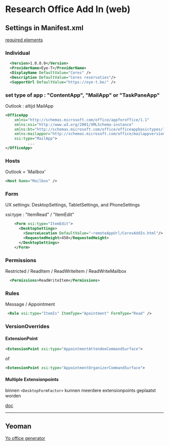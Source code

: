# Research Office Add In (web)

## Settings in Manifest.xml

[required elements](https://docs.microsoft.com/en-us/office/dev/add-ins/develop/add-in-manifests?tabs=tabid-1)

### Individual

```xml
  <Version>1.0.0.0</Version>
  <ProviderName>Eye-T</ProviderName>
  <DisplayName DefaultValue="Ceres" />
  <Description DefaultValue="Ceres reservaties"/>
  <SupportUrl DefaultValue="https://eye-t.be/" />
```

### set type of app : "ContentApp", "MailApp" or "TaskPaneApp"

Outlook : altijd MailApp

```xml
<OfficeApp 
    xmlns="http://schemas.microsoft.com/office/appforoffice/1.1" 
    xmlns:xsi="http://www.w3.org/2001/XMLSchema-instance" 
    xmlns:bt="http://schemas.microsoft.com/office/officeappbasictypes/1.0" 
    xmlns:mailappor="http://schemas.microsoft.com/office/mailappversionoverrides/1.0" 
    xsi:type="MailApp">
          ...
</OfficeApp>
```

### Hosts

Outlook = 'Mailbox'

```xml
<Host Name="Mailbox" />
```

### Form

UX settings: DesktopSettings, TabletSettings, and PhoneSettings

xsi:type : "ItemRead" / "ItemEdit"

```xml
    <Form xsi:type="ItemEdit">
      <DesktopSettings>
        <SourceLocation DefaultValue="~remoteAppUrl/CeresAddIn.html"/>
        <RequestedHeight>450</RequestedHeight>
      </DesktopSettings>
    </Form>
```

### Permissions

Restricted / ReadItem / ReadWriteItem / ReadWriteMailbox

```xml
  <Permissions>ReadWriteItem</Permissions>
```

### Rules

Message / Appointment

```xml
 <Rule xsi:type="ItemIs" ItemType="Apointment" FormType="Read" />
 ```

### VersionOverrides

#### ExtensionPoint

```xml
<ExtensionPoint xsi:type="AppointmentAttendeeCommandSurface">
```

of

```xml
<ExtensionPoint xsi:type="AppointmentOrganizerCommandSurface">
```

#### Multiple Extensionpoints

binnen `<DesktopFormFactor>` kunnen meerdere extensionpoints geplaatst worden


[doc](https://docs.microsoft.com/en-us/office/dev/add-ins/reference/manifest/extensionpoint)

---

## Yeoman

[Yo office generator](https://developer.microsoft.com/en-us/office/blogs/creating-office-add-ins-with-any-editor-introducing-yo-office/)
